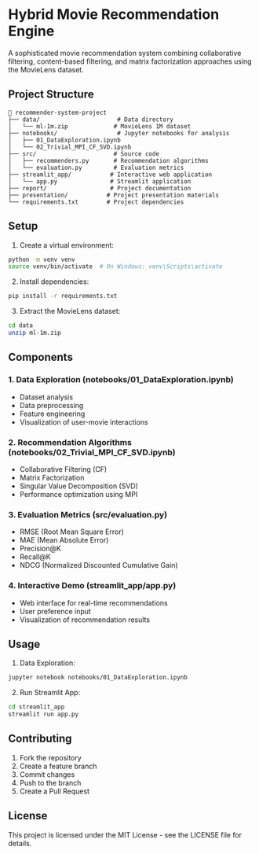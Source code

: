 # Hybrid Movie Recommendation Engine

A sophisticated movie recommendation system combining collaborative filtering, content-based filtering, and matrix factorization approaches using the MovieLens dataset.

## Project Structure
```
📁 recommender-system-project
├── data/                      # Data directory
│   └── ml-1m.zip             # MovieLens 1M dataset
├── notebooks/                 # Jupyter notebooks for analysis
│   ├── 01_DataExploration.ipynb
│   └── 02_Trivial_MPI_CF_SVD.ipynb
├── src/                      # Source code
│   ├── recommenders.py       # Recommendation algorithms
│   └── evaluation.py         # Evaluation metrics
├── streamlit_app/           # Interactive web application
│   └── app.py               # Streamlit application
├── report/                  # Project documentation
├── presentation/           # Project presentation materials
└── requirements.txt        # Project dependencies
```

## Setup

1. Create a virtual environment:
```bash
python -m venv venv
source venv/bin/activate  # On Windows: venv\Scripts\activate
```

2. Install dependencies:
```bash
pip install -r requirements.txt
```

3. Extract the MovieLens dataset:
```bash
cd data
unzip ml-1m.zip
```

## Components

### 1. Data Exploration (notebooks/01_DataExploration.ipynb)
- Dataset analysis
- Data preprocessing
- Feature engineering
- Visualization of user-movie interactions

### 2. Recommendation Algorithms (notebooks/02_Trivial_MPI_CF_SVD.ipynb)
- Collaborative Filtering (CF)
- Matrix Factorization
- Singular Value Decomposition (SVD)
- Performance optimization using MPI

### 3. Evaluation Metrics (src/evaluation.py)
- RMSE (Root Mean Square Error)
- MAE (Mean Absolute Error)
- Precision@K
- Recall@K
- NDCG (Normalized Discounted Cumulative Gain)

### 4. Interactive Demo (streamlit_app/app.py)
- Web interface for real-time recommendations
- User preference input
- Visualization of recommendation results

## Usage

1. Data Exploration:
```bash
jupyter notebook notebooks/01_DataExploration.ipynb
```

2. Run Streamlit App:
```bash
cd streamlit_app
streamlit run app.py
```

## Contributing

1. Fork the repository
2. Create a feature branch
3. Commit changes
4. Push to the branch
5. Create a Pull Request

## License

This project is licensed under the MIT License - see the LICENSE file for details. 
